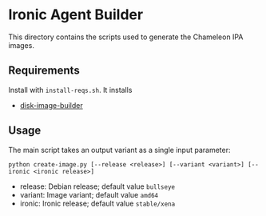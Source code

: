# Ironic Agent Builder

This directory contains the scripts used to generate the Chameleon IPA images.

## Requirements

Install with `install-reqs.sh`. It installs

* [disk-image-builder](http://docs.openstack.org/developer/diskimage-builder)

## Usage

The main script takes an output variant as a single input parameter:
```
python create-image.py [--release <release>] [--variant <variant>] [--ironic <ironic release>]
```

* release: Debian release; default value `bullseye`
* variant: Image variant; default value `amd64`
* ironic: Ironic release; default value `stable/xena`
